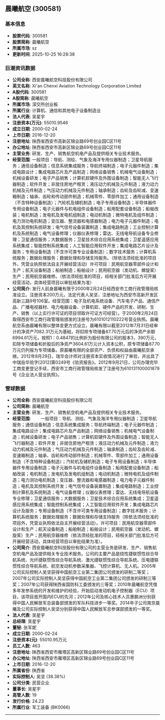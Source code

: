 ## 晨曦航空 (300581)

### 基本信息

- **股票代码**: 300581
- **股票简称**: 晨曦航空
- **所属市场**: sz
- **更新时间**: 2025-10-25 16:28:38

### 巨潮资讯数据

- **公司全称**: 西安晨曦航空科技股份有限公司
- **英文名称**: Xi'an Chenxi Aviation Technology Corporation Limited
- **A股代码**: 300581
- **A股简称**: 晨曦航空
- **所属市场**: 深交所创业板
- **所属行业**: 计算机、通信和其他电子设备制造业
- **法人代表**: 吴星宇
- **注册资本(万元)**: 55010.9546
- **成立日期**: 2000-02-24
- **上市日期**: 2016-12-20
- **注册地址**: 陕西省西安市高新区锦业路69号创业园C区11号
- **办公地址**: 陕西省西安市高新区锦业路69号创业园C区11号
- **主营业务**: 研发、生产、销售航空机电产品及提供相关专业技术服务。
- **经营范围**: 一般项目：导航、测绘、气象及海洋专用仪器制造；卫星导航服务；通信设备制造；信息系统集成服务；导航终端制造；电子元器件制造；集成电路设计；集成电路芯片及产品制造；网络设备销售；机械电气设备制造；机械设备研发；电子产品销售；计算机软硬件及外围设备制造；智能无人飞行器制造；软件开发；非居住房地产租赁；液压动力机械及元件制造；液力动力机械及元件制造；气压动力机械及元件制造；轴承制造；齿轮及齿轮减、变速箱制造；轴承、齿轮和传动部件制造；机械零件、零部件加工；通用设备制造（不含特种设备制造）；汽轮机及辅机制造；电子专用设备制造；半导体器件专用设备制造；电子元器件与机电组件设备制造；船用配套设备制造；船舶改装；电机制造；发电机及发电机组制造；电动机制造；微特电机及组件制造；电力测功电机制造；变压器、整流器和电感器制造；电力电子元器件制造；电机及其控制系统研发；电气信号设备装置制造；集成电路制造；工业控制计算机及系统制造；电气设备修理；仪器仪表修理；雷达、无线电导航设备专业修理；卫星通信服务；大数据服务；卫星技术综合应用系统集成；卫星遥感应用系统集成；智能控制系统集成；人工智能应用软件开发；集成电路芯片设计及服务；专用设备制造（不含许可类专业设备制造）；数字技术服务；计算机系统服务；数据处理服务；数据处理和存储支持服务。（除依法须经批准的项目外，凭营业执照依法自主开展经营活动）许可项目：民用航空器零部件设计和生产；航天设备制造；船舶制造；船舶设计；民用航空器（发动机、螺旋桨）生产；民用航空器维修。（依法须经批准的项目，经相关部门批准后方可开展经营活动，具体经营项目以审批结果为准）
- **公司简介**: 发行人前身晨曦有限于2000年2月24日经西安市工商行政管理局核准设立。注册资本200万元，法定代表人吴坚，注册地址为西安市高新开发区高新三路9号106室。经营范围：电子及机电系统设备、汽车电子产品、通信产品、广播电视器材、电力电器设备、计算机软、硬件产品的开发、研制、生产、销售（以上实行许可证的项目领取许可证方可经营）。于2000年2月24日取得西安市工商行政管理局颁发的注册号为6101012110222号营业执照。晨曦航空系由晨曦有限以整体变更方式设立，晨曦有限以截至2012年7月31日经审计的净资产7082.31万元为基础，将扣除专项储备87.70万元后的净资产余额6994.61万元，按照1：0.4847的比例折为股份有限公司的股本3，390万元，扣除专项储备和折股后的净资产3604.61万元计入资本公积，原专项储备87.70万元仍列报为专项储备。原晨曦有限的全部资产、负债和权益由晨曦航空承继。2012年8月29日，瑞华会计师对注册资本实收情况进行了审验，并出具了中瑞岳华验字[2012]第0249号《验资报告》。2012年9月21日，公司办理完毕工商变更登记手续，西安市工商行政管理局核发了注册号为610131100001879号《企业法人营业执照》。

### 雪球数据

- **公司全称**: 西安晨曦航空科技股份有限公司
- **公司简称**: 晨曦航空
- **主营业务**: 研发、生产、销售航空机电产品及提供相关专业技术服务。
- **经营范围**: 　　一般项目：导航、测绘、气象及海洋专用仪器制造；卫星导航服务；通信设备制造；信息系统集成服务；导航终端制造；电子元器件制造；集成电路设计；集成电路芯片及产品制造；网络设备销售；机械电气设备制造；机械设备研发；电子产品销售；计算机软硬件及外围设备制造；智能无人飞行器制造；软件开发；非居住房地产租赁；液压动力机械及元件制造；液力动力机械及元件制造；气压动力机械及元件制造；轴承制造；齿轮及齿轮减、变速箱制造；轴承、齿轮和传动部件制造；机械零件、零部件加工；通用设备制造（不含特种设备制造）；汽轮机及辅机制造；电子专用设备制造；半导体器件专用设备制造；电子元器件与机电组件设备制造；船用配套设备制造；船舶改装；电机制造；发电机及发电机组制造；电动机制造；微特电机及组件制造；电力测功电机制造；变压器、整流器和电感器制造；电力电子元器件制造；电机及其控制系统开发；电气信号设备装置制造；集成电路制造；工业控制计算机及系统制造；电气设备修理；仪器仪表修理；雷达、无线电导航设备专业修理；卫星通信服务；大数据服务；卫星技术综合应用系统集成；卫星遥感应用系统集成；智能控制系统集成；人工智能应用软件开发；集成电路芯片设计及服务；专用设备制造（不含许可类专用设备制造）；数字技术服务；计算机系统服务；数据处理服务；数据处理和存储支持服务（除依法须经批准的项目外，凭营业执照依法自主开展经营活动）。许可项目：民用航空器零部件设计和生产；航天设备制造；船舶制造；船舶设计；民用航空器（发动机、螺旋桨）生产；民用航空器维修（依法须经批准的项目，经相关部门批准后方可开展经营活动，具体经营项目以审批结果为准）。
- **公司简介**: 西安晨曦航空科技股份有限公司的主营业务是研发、生产、销售航空机电产品及提供相关专业技术服务。公司的主要产品是挠性捷联惯性综合导航系统、光纤捷联惯性综合导航系统、激光捷联惯性综合导航系统、压电捷联惯性综合导航系统、航空发动机参数采集器、飞控计算机、无人机。2005年公司实际控制人吴坚获得中国航空工业第二集团公司颁发的研制二等奖；2007年公司实际控制人吴坚获得中国航空工业第二集团公司颁发的研制三等奖；2007年公司获得陕西省国防科工委颁发的三等奖；2010年晨曦航空凭借多年发参系统的开发和维护的经验，开始启动发动机电子控制器（ECU）项目，该项目首开国内ECU的先河；2012年公司及核心技术人员惠鹏洲分别获得中国人民解放军总装备部颁发的军队科技进步一等奖。2014年子公司南京晨曦及公司实际控制人吴坚分别获得中国人民解放军总参谋部颁发的一等奖。
- **法人代表**: 吴星宇
- **总经理**: 吴星宇
- **董秘**: 张军妮
- **成立日期**: 2000-02-24
- **注册资本(元)**: 55010.95万元
- **员工人数**: 463
- **注册地址**: 陕西省西安市雁塔区高新区锦业路69号创业园C区11号
- **办公地址**: 陕西省西安市雁塔区高新区锦业路69号创业园C区11号
- **上市日期**: 2016-12-20
- **所属省份**: 陕西省
- **实际控制人**: 吴坚 (38.38%)
- **公司分类**: 民营企业
- **董事长**: 吴星宇
- **高管人数**: 19
- **发行价格**: 24.23
- **所属行业**: 军工装备 (BK0066)

---